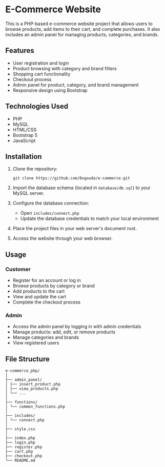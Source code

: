 # E-Commerce Website

This is a PHP-based e-commerce website project that allows users to browse products, add items to their cart, and complete purchases. It also includes an admin panel for managing products, categories, and brands.

## Features

- User registration and login
- Product browsing with category and brand filters
- Shopping cart functionality
- Checkout process
- Admin panel for product, category, and brand management
- Responsive design using Bootstrap

## Technologies Used

- PHP
- MySQL
- HTML/CSS
- Bootstrap 5
- JavaScript

## Installation

1. Clone the repository:
   ```
   git clone https://github.com/0xgouda/e-commerce.git
   ```

2. Import the database schema (located in `database/db.sql`) to your MySQL server.

3. Configure the database connection:
   - Open `includes/connect.php`
   - Update the database credentials to match your local environment

4. Place the project files in your web server's document root.

5. Access the website through your web browser.

## Usage

### Customer

- Register for an account or log in
- Browse products by category or brand
- Add products to the cart
- View and update the cart
- Complete the checkout process

### Admin

- Access the admin panel by logging in with admin credentials
- Manage products: add, edit, or remove products
- Manage categories and brands
- View registered users

## File Structure
```
e-commerce_php/
│
├── admin_panel/
│ ├── insert_product.php
│ ├── view_products.php
│ └── ...
│
├── functions/
│ └── common_functions.php
│
├── includes/
│ └── connect.php
│
├── style.css
│
├── index.php
├── login.php
├── register.php
├── cart.php
├── checkout.php
└── README.md
```
